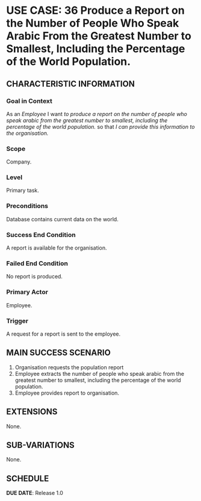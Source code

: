 # USE CASE: 36 Produce a Report on the Number of People Who Speak Arabic From the Greatest Number to Smallest, Including the Percentage of the World Population.

## CHARACTERISTIC INFORMATION

### Goal in Context

As an *Employee* I want *to produce a report on the number of people who speak arabic from the greatest number to smallest, including the percentage of the world population.* so that *I can provide this information to the organisation.*

### Scope

Company.

### Level

Primary task.

### Preconditions

Database contains current data on the world.

### Success End Condition

A report is available for the organisation.

### Failed End Condition

No report is produced.

### Primary Actor

Employee.

### Trigger

A request for a report is sent to the employee.

## MAIN SUCCESS SCENARIO

1. Organisation requests the population report
2. Employee extracts the number of people who speak arabic from the greatest number to smallest, including the percentage of the world population.
3. Employee provides report to organisation.

## EXTENSIONS

None.

## SUB-VARIATIONS

None.

## SCHEDULE

**DUE DATE**: Release 1.0
